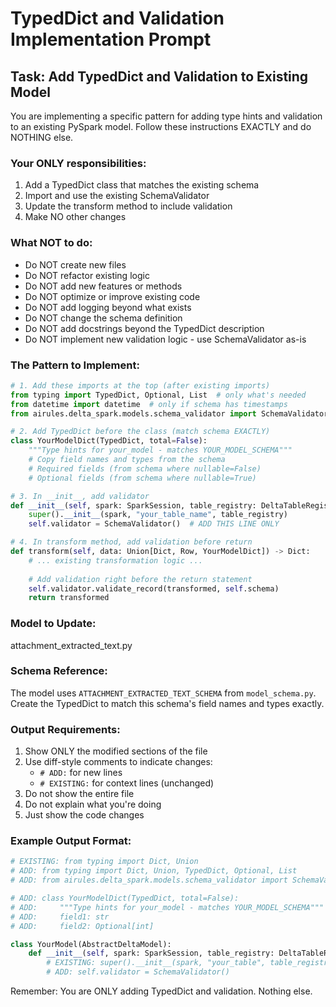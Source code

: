 # TypedDict and Validation Implementation Prompt

## Task: Add TypedDict and Validation to Existing Model

You are implementing a specific pattern for adding type hints and validation to an existing PySpark model. Follow these instructions EXACTLY and do NOTHING else.

### Your ONLY responsibilities:
1. Add a TypedDict class that matches the existing schema
2. Import and use the existing SchemaValidator 
3. Update the transform method to include validation
4. Make NO other changes

### What NOT to do:
- Do NOT create new files
- Do NOT refactor existing logic
- Do NOT add new features or methods
- Do NOT optimize or improve existing code
- Do NOT add logging beyond what exists
- Do NOT change the schema definition
- Do NOT add docstrings beyond the TypedDict description
- Do NOT implement new validation logic - use SchemaValidator as-is

### The Pattern to Implement:

```python
# 1. Add these imports at the top (after existing imports)
from typing import TypedDict, Optional, List  # only what's needed
from datetime import datetime  # only if schema has timestamps
from airules.delta_spark.models.schema_validator import SchemaValidator

# 2. Add TypedDict before the class (match schema EXACTLY)
class YourModelDict(TypedDict, total=False):
    """Type hints for your_model - matches YOUR_MODEL_SCHEMA"""
    # Copy field names and types from the schema
    # Required fields (from schema where nullable=False)
    # Optional fields (from schema where nullable=True)

# 3. In __init__, add validator
def __init__(self, spark: SparkSession, table_registry: DeltaTableRegistry):
    super().__init__(spark, "your_table_name", table_registry)
    self.validator = SchemaValidator()  # ADD THIS LINE ONLY

# 4. In transform method, add validation before return
def transform(self, data: Union[Dict, Row, YourModelDict]) -> Dict:
    # ... existing transformation logic ...
    
    # Add validation right before the return statement
    self.validator.validate_record(transformed, self.schema)
    return transformed
```

### Model to Update:

attachment_extracted_text.py

### Schema Reference:
The model uses `ATTACHMENT_EXTRACTED_TEXT_SCHEMA` from `model_schema.py`. Create the TypedDict to match this schema's field names and types exactly.

### Output Requirements:
1. Show ONLY the modified sections of the file
2. Use diff-style comments to indicate changes:
   - `# ADD:` for new lines
   - `# EXISTING:` for context lines (unchanged)
3. Do not show the entire file
4. Do not explain what you're doing
5. Just show the code changes

### Example Output Format:
```python
# EXISTING: from typing import Dict, Union
# ADD: from typing import Dict, Union, TypedDict, Optional, List
# ADD: from airules.delta_spark.models.schema_validator import SchemaValidator

# ADD: class YourModelDict(TypedDict, total=False):
# ADD:     """Type hints for your_model - matches YOUR_MODEL_SCHEMA"""
# ADD:     field1: str
# ADD:     field2: Optional[int]

class YourModel(AbstractDeltaModel):
    def __init__(self, spark: SparkSession, table_registry: DeltaTableRegistry):
        # EXISTING: super().__init__(spark, "your_table", table_registry)
        # ADD: self.validator = SchemaValidator()
```

Remember: You are ONLY adding TypedDict and validation. Nothing else.
